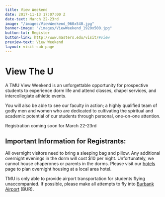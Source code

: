 ```yaml
---
title: View Weekend
date: 2017-11-13 17:07:00 Z
date-text: March 22-23rd
image: "/images/ViewWeekend_960x540.jpg"
banner-image: "/images/ViewWeekend_1920x500.jpg"
button-txt: Register
button-link: http://www.masters.edu/visit/#view
preview-text: View Weekend
layout: visit-sub-page
---
```


# View The U

A TMU View Weekend is an unforgettable opportunity for prospective students to experience dorm life and attend classes, chapel services, and intercollegiate athletic events.

You will also be able to see our faculty in action; a highly qualified team of godly men and women who are dedicated to cultivating the spiritual and academic potential of our students through personal, one-on-one attention.

Registration coming soon for March 22-23rd

## Important Information for Registrants:

All overnight visitors need to bring a sleeping bag and pillow. Any additional overnight evenings in the dorm will cost $10 per night. Unfortunately, we cannot house chaperones or parents in the dorms. Please visit our [hotels](http://www.masters.edu/hotels) page to plan overnight housing at a local area hotel.

TMU is only able to provide airport transportation for students flying unaccompanied. If possible, please make all attempts to fly into [Burbank Airport](http://www.burbankairport.com/) (BUR).